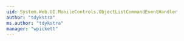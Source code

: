 ```yaml
---
uid: System.Web.UI.MobileControls.ObjectListCommandEventHandler
author: "tdykstra"
ms.author: "tdykstra"
manager: "wpickett"
---
```

